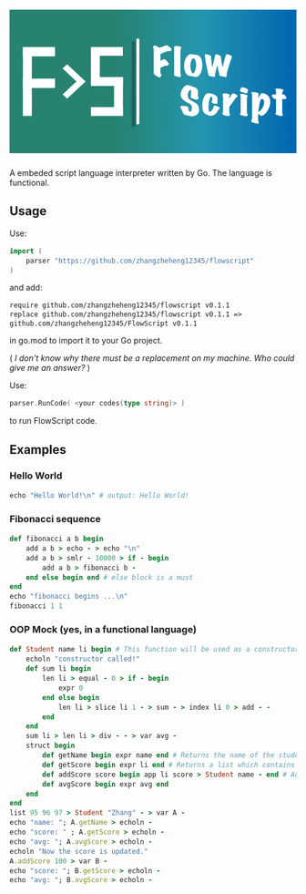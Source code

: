 # ![FlowScript!](icon/flowscript.png)

A embeded script language interpreter written by Go. The language is functional.

## Usage

Use:

```go
import (
    parser "https://github.com/zhangzheheng12345/flowscript"
)
```

and add:

```
require github.com/zhangzheheng12345/flowscript v0.1.1
replace github.com/zhangzheheng12345/flowscript v0.1.1 => github.com/zhangzheheng12345/FlowScript v0.1.1
```

in go.mod to import it to your Go project.

( *I don't know why there must be a replacement on my machine. Who could give me an answer?* )

Use:

```go
parser.RunCode( <your codes(type string)> )
```

to run FlowScript code.

## Examples

### Hello World

<!--- highlight FlowScript as Ruby --->
```ruby
echo "Hello World!\n" # output: Hello World!
```

### Fibonacci sequence

```ruby
def fibonacci a b begin
    add a b > echo - > echo "\n"
    add a b > smlr - 10000 > if - begin
        add a b > fibonacci b -
    end else begin end # else block is a must
end
echo "fibonacci begins ...\n"
fibonacci 1 1
```

### OOP Mock (yes, in a functional language)

```ruby
def Student name li begin # This function will be used as a constructor
    echoln "constructor called!"
    def sum li begin
        len li > equal - 0 > if - begin
            expr 0
        end else begin
            len li > slice li 1 - > sum - > index li 0 > add - -
        end
    end
    sum li > len li > div - - > var avg -
    struct begin
        def getName begin expr name end # Returns the name of the student
        def getScore begin expr li end # Returns a list which contains the student's score
        def addScore score begin app li score > Student name - end # Add a score to the list and returns a new object (FP)
        def avgScore begin expr avg end
    end
end
list 95 96 97 > Student "Zhang" - > var A -
echo "name: "; A.getName > echoln -
echo "score: " ; A.getScore > echoln -
echo "avg: "; A.avgScore > echoln -
echoln "Now the score is updated."
A.addScore 100 > var B -
echo "score: "; B.getScore > echoln -
echo "avg: "; B.avgScore > echoln -
```
